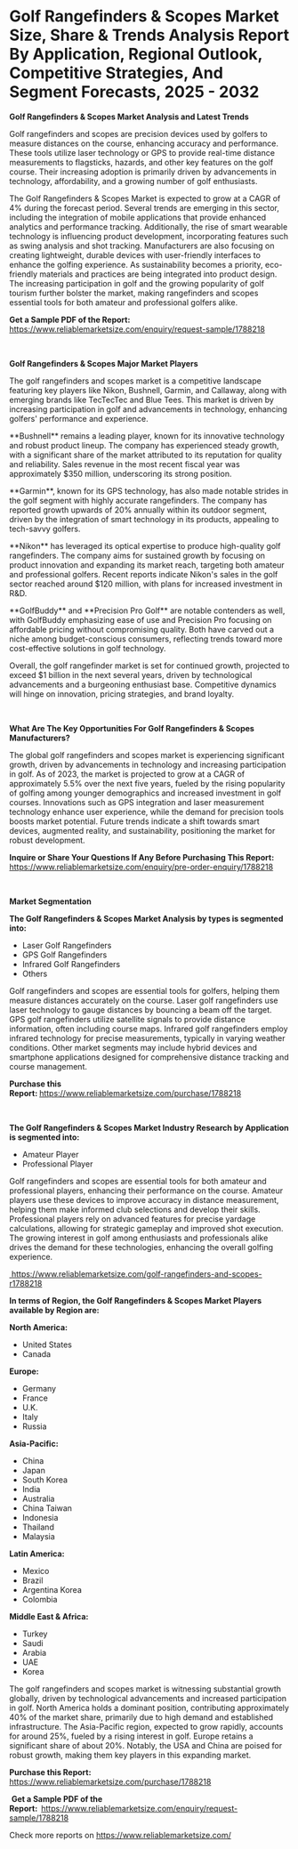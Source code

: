 <p><h1>Golf Rangefinders & Scopes Market Size, Share & Trends Analysis Report By Application, Regional Outlook, Competitive Strategies, And Segment Forecasts, 2025 - 2032</h1></p><p><strong>Golf Rangefinders & Scopes Market Analysis and Latest Trends</strong></p>
<p><p>Golf rangefinders and scopes are precision devices used by golfers to measure distances on the course, enhancing accuracy and performance. These tools utilize laser technology or GPS to provide real-time distance measurements to flagsticks, hazards, and other key features on the golf course. Their increasing adoption is primarily driven by advancements in technology, affordability, and a growing number of golf enthusiasts.</p><p>The Golf Rangefinders & Scopes Market is expected to grow at a CAGR of 4% during the forecast period. Several trends are emerging in this sector, including the integration of mobile applications that provide enhanced analytics and performance tracking. Additionally, the rise of smart wearable technology is influencing product development, incorporating features such as swing analysis and shot tracking. Manufacturers are also focusing on creating lightweight, durable devices with user-friendly interfaces to enhance the golfing experience. As sustainability becomes a priority, eco-friendly materials and practices are being integrated into product design. The increasing participation in golf and the growing popularity of golf tourism further bolster the market, making rangefinders and scopes essential tools for both amateur and professional golfers alike.</p></p>
<p><strong>Get a Sample PDF of the Report:&nbsp;</strong> <a href="https://www.reliablemarketsize.com/enquiry/request-sample/1788218?utm_campaign=3104&utm_medium=2&utm_source=Github&utm_content=ia&utm_term=12042025&utm_id=golf-rangefinders-scopes">https://www.reliablemarketsize.com/enquiry/request-sample/1788218</a></p>
<p>&nbsp;</p>
<p><strong>Golf Rangefinders & Scopes Major Market Players</strong></p>
<p><p>The golf rangefinders and scopes market is a competitive landscape featuring key players like Nikon, Bushnell, Garmin, and Callaway, along with emerging brands like TecTecTec and Blue Tees. This market is driven by increasing participation in golf and advancements in technology, enhancing golfers' performance and experience.</p><p>**Bushnell** remains a leading player, known for its innovative technology and robust product lineup. The company has experienced steady growth, with a significant share of the market attributed to its reputation for quality and reliability. Sales revenue in the most recent fiscal year was approximately $350 million, underscoring its strong position.</p><p>**Garmin**, known for its GPS technology, has also made notable strides in the golf segment with highly accurate rangefinders. The company has reported growth upwards of 20% annually within its outdoor segment, driven by the integration of smart technology in its products, appealing to tech-savvy golfers.</p><p>**Nikon** has leveraged its optical expertise to produce high-quality golf rangefinders. The company aims for sustained growth by focusing on product innovation and expanding its market reach, targeting both amateur and professional golfers. Recent reports indicate Nikon's sales in the golf sector reached around $120 million, with plans for increased investment in R&D.</p><p>**GolfBuddy** and **Precision Pro Golf** are notable contenders as well, with GolfBuddy emphasizing ease of use and Precision Pro focusing on affordable pricing without compromising quality. Both have carved out a niche among budget-conscious consumers, reflecting trends toward more cost-effective solutions in golf technology.</p><p>Overall, the golf rangefinder market is set for continued growth, projected to exceed $1 billion in the next several years, driven by technological advancements and a burgeoning enthusiast base. Competitive dynamics will hinge on innovation, pricing strategies, and brand loyalty.</p></p>
<p>&nbsp;</p>
<p><strong>What Are The Key Opportunities For Golf Rangefinders & Scopes Manufacturers?</strong></p>
<p><p>The global golf rangefinders and scopes market is experiencing significant growth, driven by advancements in technology and increasing participation in golf. As of 2023, the market is projected to grow at a CAGR of approximately 5.5% over the next five years, fueled by the rising popularity of golfing among younger demographics and increased investment in golf courses. Innovations such as GPS integration and laser measurement technology enhance user experience, while the demand for precision tools boosts market potential. Future trends indicate a shift towards smart devices, augmented reality, and sustainability, positioning the market for robust development.</p></p>
<p><strong>Inquire or Share Your Questions If Any Before Purchasing This Report:</strong> <a href="https://www.reliablemarketsize.com/enquiry/pre-order-enquiry/1788218?utm_campaign=3104&utm_medium=2&utm_source=Github&utm_content=ia&utm_term=12042025&utm_id=golf-rangefinders-scopes">https://www.reliablemarketsize.com/enquiry/pre-order-enquiry/1788218</a></p>
<p>&nbsp;</p>
<p><strong>Market Segmentation</strong></p>
<p><strong>The Golf Rangefinders & Scopes Market Analysis by types is segmented into:</strong></p>
<p><ul><li>Laser Golf Rangefinders</li><li>GPS Golf Rangefinders</li><li>Infrared Golf Rangefinders</li><li>Others</li></ul></p>
<p><p>Golf rangefinders and scopes are essential tools for golfers, helping them measure distances accurately on the course. Laser golf rangefinders use laser technology to gauge distances by bouncing a beam off the target. GPS golf rangefinders utilize satellite signals to provide distance information, often including course maps. Infrared golf rangefinders employ infrared technology for precise measurements, typically in varying weather conditions. Other market segments may include hybrid devices and smartphone applications designed for comprehensive distance tracking and course management.</p></p>
<p><strong>Purchase this Report:&nbsp;</strong><a href="https://www.reliablemarketsize.com/purchase/1788218?utm_campaign=3104&utm_medium=2&utm_source=Github&utm_content=ia&utm_term=12042025&utm_id=golf-rangefinders-scopes">https://www.reliablemarketsize.com/purchase/1788218</a></p>
<p>&nbsp;</p>
<p><strong>The Golf Rangefinders & Scopes Market Industry Research by Application is segmented into:</strong></p>
<p><ul><li>Amateur Player</li><li>Professional Player</li></ul></p>
<p><p>Golf rangefinders and scopes are essential tools for both amateur and professional players, enhancing their performance on the course. Amateur players use these devices to improve accuracy in distance measurement, helping them make informed club selections and develop their skills. Professional players rely on advanced features for precise yardage calculations, allowing for strategic gameplay and improved shot execution. The growing interest in golf among enthusiasts and professionals alike drives the demand for these technologies, enhancing the overall golfing experience.</p></p>
<p><a href="https://www.reliablemarketsize.com/golf-rangefinders-and-scopes-r1788218?utm_campaign=3104&utm_medium=2&utm_source=Github&utm_content=ia&utm_term=12042025&utm_id=golf-rangefinders-scopes">&nbsp;https://www.reliablemarketsize.com/golf-rangefinders-and-scopes-r1788218</a></p>
<p><strong>In terms of Region, the Golf Rangefinders & Scopes Market Players available by Region are:</strong></p>
<p>
    <p> <strong> North America: </strong>
        <ul>
            <li>United States</li>
            <li>Canada</li>
        </ul>
        </p> 
    <p> <strong> Europe: </strong>
        <ul>
            <li>Germany</li>
            <li>France</li>
            <li>U.K.</li>
            <li>Italy</li>
            <li>Russia</li>
        </ul>
        </p> 
    <p> <strong> Asia-Pacific: </strong>
        <ul>
            <li>China</li>
            <li>Japan</li>
            <li>South Korea</li>
            <li>India</li>
            <li>Australia</li>
            <li>China Taiwan</li>
            <li>Indonesia</li>
            <li>Thailand</li>
            <li>Malaysia</li>
        </ul>
        </p> 
    <p> <strong> Latin America: </strong>
        <ul>
            <li>Mexico</li>
            <li>Brazil</li>
            <li>Argentina Korea</li>
            <li>Colombia</li>
        </ul>
        </p> 
    <p> <strong> Middle East & Africa: </strong>
        <ul>
            <li>Turkey</li>
            <li>Saudi</li>
            <li>Arabia</li>
            <li>UAE</li>
            <li>Korea</li>
        </ul>
    </p>
    </p>
<p><p>The golf rangefinders and scopes market is witnessing substantial growth globally, driven by technological advancements and increased participation in golf. North America holds a dominant position, contributing approximately 40% of the market share, primarily due to high demand and established infrastructure. The Asia-Pacific region, expected to grow rapidly, accounts for around 25%, fueled by a rising interest in golf. Europe retains a significant share of about 20%. Notably, the USA and China are poised for robust growth, making them key players in this expanding market.</p></p>
<p><strong>Purchase this Report: </strong><a href="https://www.reliablemarketsize.com/purchase/1788218?utm_campaign=3104&utm_medium=2&utm_source=Github&utm_content=ia&utm_term=12042025&utm_id=golf-rangefinders-scopes">https://www.reliablemarketsize.com/purchase/1788218</a></p>
<p>&nbsp;<strong>Get a Sample PDF of the Report:&nbsp;&nbsp;</strong><a href="https://www.reliablemarketsize.com/enquiry/request-sample/1788218?utm_campaign=3104&utm_medium=2&utm_source=Github&utm_content=ia&utm_term=12042025&utm_id=golf-rangefinders-scopes">https://www.reliablemarketsize.com/enquiry/request-sample/1788218</a></p>
<p><strong></strong></p>
<p>Check more reports on <a href="https://www.reliablemarketsize.com/?utm_campaign=3104&utm_medium=2&utm_source=Github&utm_content=ia&utm_term=12042025&utm_id=golf-rangefinders-scopes">https://www.reliablemarketsize.com/</a></p>